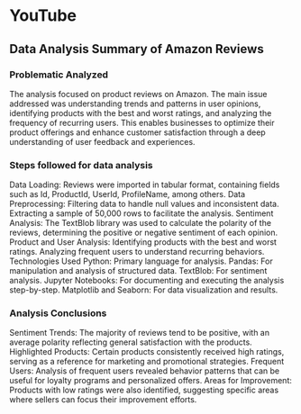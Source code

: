 # YouTube
## Data Analysis Summary of Amazon Reviews
### Problematic Analyzed
The analysis focused on product reviews on Amazon. The main issue addressed was understanding trends and patterns in user opinions, identifying products with the best and worst ratings, and analyzing the frequency of recurring users. This enables businesses to optimize their product offerings and enhance customer satisfaction through a deep understanding of user feedback and experiences.

### Steps followed for data analysis
Data Loading: Reviews were imported in tabular format, containing fields such as Id, ProductId, UserId, ProfileName, among others.
Data Preprocessing:
Filtering data to handle null values and inconsistent data.
Extracting a sample of 50,000 rows to facilitate the analysis.
Sentiment Analysis: The TextBlob library was used to calculate the polarity of the reviews, determining the positive or negative sentiment of each opinion.
Product and User Analysis:
Identifying products with the best and worst ratings.
Analyzing frequent users to understand recurring behaviors.
Technologies Used
Python: Primary language for analysis.
Pandas: For manipulation and analysis of structured data.
TextBlob: For sentiment analysis.
Jupyter Notebooks: For documenting and executing the analysis step-by-step.
Matplotlib and Seaborn: For data visualization and results.
### Analysis Conclusions
Sentiment Trends: The majority of reviews tend to be positive, with an average polarity reflecting general satisfaction with the products.
Highlighted Products: Certain products consistently received high ratings, serving as a reference for marketing and promotional strategies.
Frequent Users: Analysis of frequent users revealed behavior patterns that can be useful for loyalty programs and personalized offers.
Areas for Improvement: Products with low ratings were also identified, suggesting specific areas where sellers can focus their improvement efforts.
